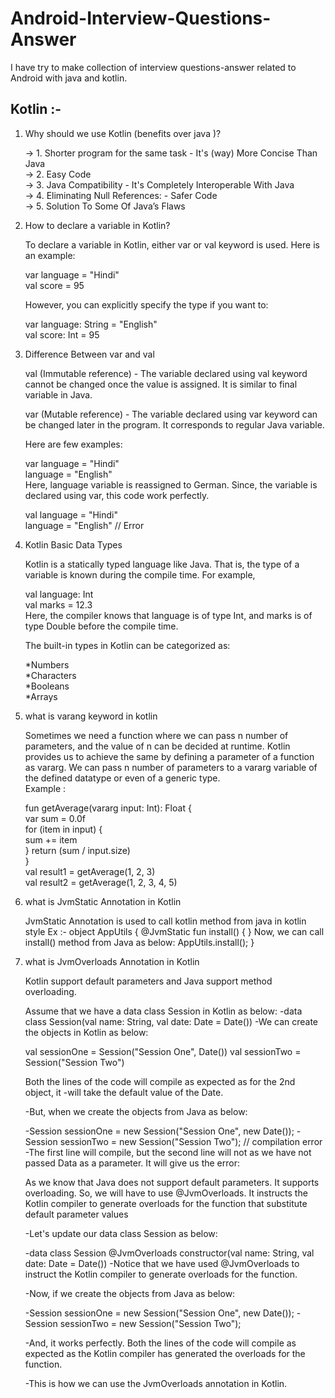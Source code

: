 # Android-Interview-Questions-Answer 

I have try to make collection of interview questions-answer related to Android with java and kotlin.

## **Kotlin** :-

1. Why should we use Kotlin (benefits over java	)?
	
	-> 1. Shorter program for the same task - It's (way) More Concise Than Java    
	-> 2. Easy Code    
	-> 3. Java Compatibility - It's Completely Interoperable With Java    
	-> 4. Eliminating Null References: - Safer Code    
	-> 5. Solution To Some Of Java’s Flaws   
	
2. How to declare a variable in Kotlin?

	To declare a variable in Kotlin, either var or val keyword is used. Here is an example:    

	var language = "Hindi"    
	val score = 95    
	
	However, you can explicitly specify the type if you want to:    

	var language: String = "English"    
	val score: Int = 95    
	
4. Difference Between var and val    

	val (Immutable reference) - The variable declared using val keyword cannot be changed once the value is assigned. It is similar to final variable in Java.    
	
	var (Mutable reference) - The variable declared using var keyword can be changed later in the program. It corresponds to regular Java variable.    
	
	Here are few examples:    

	var language = "Hindi"    
	language = "English"         
	Here, language variable is reassigned to German. Since, the variable is declared using var, this code work perfectly.    

	val language = "Hindi"    
	language = "English"      // Error 
	
5. Kotlin Basic Data Types

	Kotlin is a statically typed language like Java. That is, the type of a variable is known during the compile time. For example,    

	val language: Int    
	val marks = 12.3    
	Here, the compiler knows that language is of type Int, and marks is of type Double before the compile time.    

	The built-in types in Kotlin can be categorized as:    

	*Numbers    
	*Characters    
	*Booleans    
	*Arrays    
	
6. what is varang keyword in kotlin    

	Sometimes we need a function where we can pass n number of parameters, and the value of n can be decided at runtime. Kotlin provides us to achieve the same by 		defining a parameter of a function as vararg. We can pass n number of parameters to a vararg variable of the defined datatype or even of a generic type. 	
	Example :    
	
	fun getAverage(vararg input: Int): Float {    
   		var sum = 0.0f    
    		for (item in input) {    
        		sum += item    
    		}
    		return (sum / input.size)    
	}    
	val result1 = getAverage(1, 2, 3)    
	val result2 = getAverage(1, 2, 3, 4, 5)    
	
7. what is JvmStatic Annotation in Kotlin

	JvmStatic Annotation is used to call kotlin method from java in kotlin style
	Ex :- object AppUtils {
		 @JvmStatic
    		fun install() {
    	}
	Now, we can call install() method from Java as below:
	AppUtils.install();
}

8. what is JvmOverloads Annotation in Kotlin

	Kotlin support default parameters and Java support method overloading.
	
	Assume that we have a data class Session in Kotlin as below:
	-data class Session(val name: String, val date: Date = Date())
	-We can create the objects in Kotlin as below:
	
	val sessionOne = Session("Session One", Date())
	val sessionTwo = Session("Session Two")
	
	Both the lines of the code will compile as expected as for the 2nd object, it -will take the default value of the Date.
	
	-But, when we create the objects from Java as below:

	-Session sessionOne = new Session("Session One", new Date());
	-Session sessionTwo = new Session("Session Two"); // compilation error
	-The first line will compile, but the second line will not as we have not passed Data as a parameter. It will give us the error:
	
	As we know that Java does not support default parameters. It supports overloading.
	So, we will have to use @JvmOverloads. It instructs the Kotlin compiler to generate overloads for the function that substitute default parameter values
	
	-Let's update our data class Session as below:

	-data class Session @JvmOverloads constructor(val name: String, val date: Date = Date())
	-Notice that we have used @JvmOverloads to instruct the Kotlin compiler to generate overloads for the function.

	-Now, if we create the objects from Java as below:

	-Session sessionOne = new Session("Session One", new Date());
	-Session sessionTwo = new Session("Session Two");
	
	-And, it works perfectly. Both the lines of the code will compile as expected as the Kotlin compiler has generated the overloads for the function.

	-This is how we can use the JvmOverloads annotation in Kotlin.


